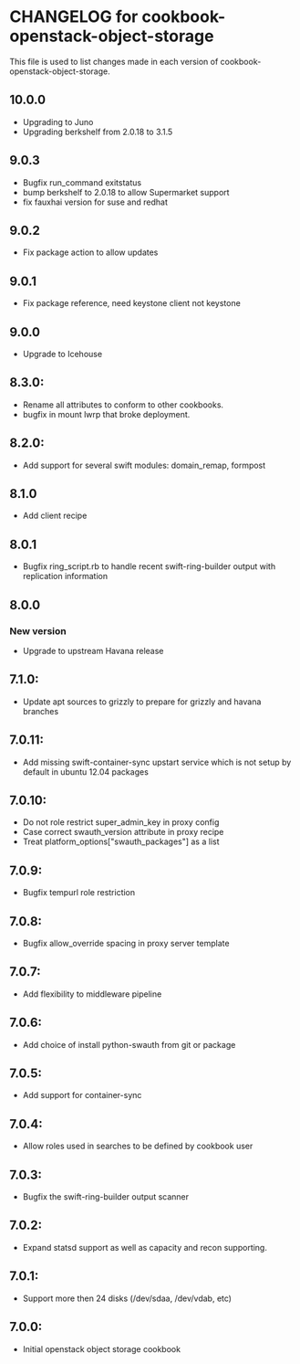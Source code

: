 # CHANGELOG for cookbook-openstack-object-storage

This file is used to list changes made in each version of cookbook-openstack-object-storage.

## 10.0.0
* Upgrading to Juno
* Upgrading berkshelf from 2.0.18 to 3.1.5

## 9.0.3
* Bugfix run_command exitstatus
* bump berkshelf to 2.0.18 to allow Supermarket support
* fix fauxhai version for suse and redhat

## 9.0.2
* Fix package action to allow updates

## 9.0.1
* Fix package reference, need keystone client not keystone

## 9.0.0
* Upgrade to Icehouse

## 8.3.0:
* Rename all attributes to conform to other cookbooks.
* bugfix in mount lwrp that broke deployment.

## 8.2.0:
* Add support for several swift modules:
  domain_remap, formpost

## 8.1.0
* Add client recipe

## 8.0.1
* Bugfix ring_script.rb to handle recent swift-ring-builder
  output with replication information

## 8.0.0
### New version
* Upgrade to upstream Havana release

## 7.1.0:
* Update apt sources to grizzly to prepare for grizzly
  and havana branches

## 7.0.11:
* Add missing swift-container-sync upstart service which is
  not setup by default in ubuntu 12.04 packages

## 7.0.10:
* Do not role restrict super_admin_key in proxy config
* Case correct swauth_version attribute in proxy recipe
* Treat platform_options["swauth_packages"] as a list

## 7.0.9:
* Bugfix tempurl role restriction

## 7.0.8:
* Bugfix allow_override spacing in proxy server template

## 7.0.7:
* Add flexibility to middleware pipeline

## 7.0.6:
* Add choice of install python-swauth from git or package

## 7.0.5:
* Add support for container-sync

## 7.0.4:
* Allow roles used in searches to be defined by cookbook user

## 7.0.3:
* Bugfix the swift-ring-builder output scanner

## 7.0.2:
* Expand statsd support as well as capacity and recon supporting.

## 7.0.1:
* Support more then 24 disks (/dev/sdaa, /dev/vdab, etc)

## 7.0.0:
* Initial openstack object storage cookbook
